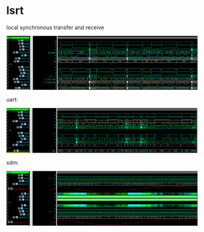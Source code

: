 # lsrt
local synchronous transfer and receive 

![format](https://github.com/BHa2R00/lsrt/blob/main/20240415025620_1285x363_scrot.png)


uart:

![format](https://github.com/BHa2R00/lsrt/blob/main/20240420135835_1285x300_scrot.png)


sdm:

![format](https://github.com/BHa2R00/lsrt/blob/main/20240417093002_1286x368_scrot.png)

